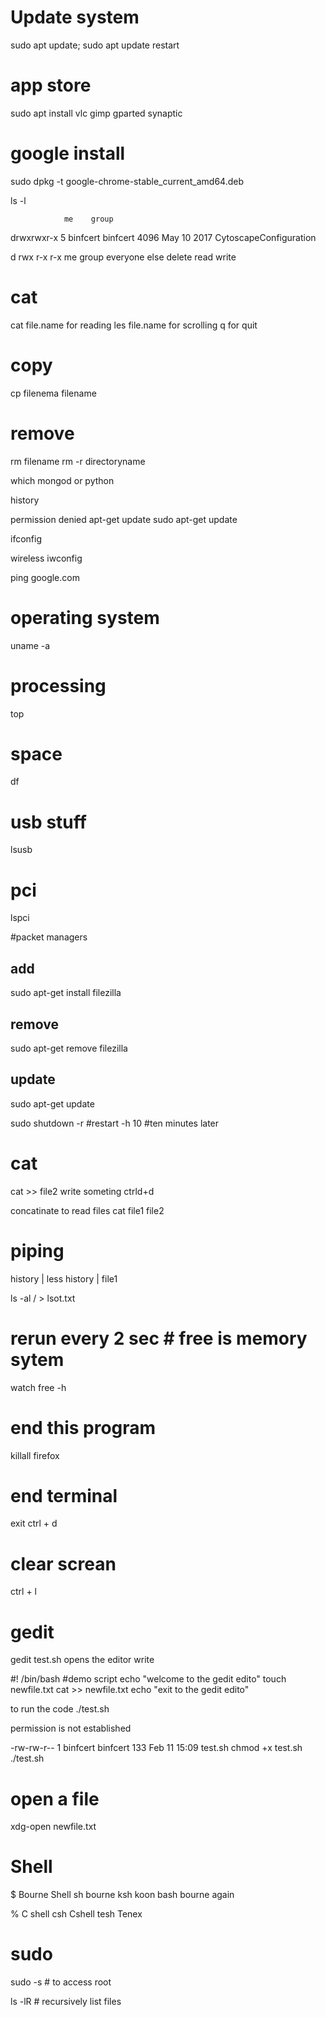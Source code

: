 
# Update system
sudo apt update; sudo apt update
restart

# app store
sudo apt install vlc gimp gparted synaptic

# google install
sudo dpkg -t google-chrome-stable_current_amd64.deb

ls -l

                me    group
drwxrwxr-x 5 binfcert binfcert    4096 May 10  2017 CytoscapeConfiguration

d   rwx    r-x     r-x
    me    group   everyone else
delete read write

# cat
cat file.name for reading
les file.name for scrolling q for quit

# copy
cp filenema filename

# remove
rm filename
rm -r directoryname

which mongod or python

history

permission denied
apt-get update
sudo apt-get update

ifconfig

wireless
iwconfig

ping google.com

# operating system
uname -a

# processing
top

# space
df

# usb stuff
lsusb

# pci
lspci

#packet managers
## add
sudo apt-get install filezilla

## remove
sudo apt-get remove filezilla

## update
sudo apt-get update

sudo shutdown -r #restart
            -h 10 #ten minutes later

# cat
cat >> file2
write someting
ctrld+d

concatinate to read files
cat file1 file2

# piping
history | less
history | file1

ls -al / > lsot.txt

# rerun every 2 sec # free is memory sytem
watch free -h

# end this program
killall firefox

# end terminal
exit
ctrl + d

# clear screan
ctrl + l

# gedit

gedit test.sh
opens the editor write

#! /bin/bash
#demo script
echo "welcome to the gedit edito"
touch newfile.txt
cat >> newfile.txt
echo "exit to the gedit edito"

to run the code
./test.sh

permission is not established

-rw-rw-r-- 1 binfcert binfcert 133 Feb 11 15:09 test.sh
chmod +x test.sh
./test.sh

# open a file
xdg-open newfile.txt

# Shell
$ Bourne Shell
sh bourne
ksh koon
bash bourne again

% C shell
csh Cshell
tesh Tenex

# sudo

sudo -s # to access root

ls -lR  # recursively list files

